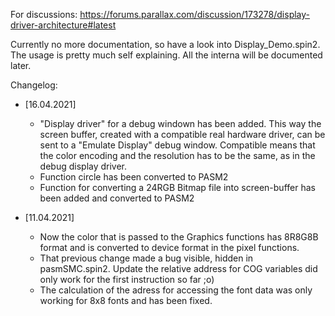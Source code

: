 For discussions:
https://forums.parallax.com/discussion/173278/display-driver-architecture#latest

Currently no more documentation, so have a look into Display_Demo.spin2. The usage is pretty much self explaining. All the interna will be documented later.

Changelog:
* [16.04.2021]
  * "Display driver" for a debug windown has been added. This way the screen buffer, created with a compatible real hardware driver, can be sent to a "Emulate Display" debug window. Compatible means that the color encoding and the resolution has to be the same, as in the debug display driver.
  * Function circle has been converted to PASM2
  * Function for converting a 24RGB Bitmap file into screen-buffer has been added and converted to PASM2
  
* [11.04.2021]
  * Now the color that is passed to the Graphics functions has 8R8G8B format and is converted to device format in the pixel functions.
  * That previous change made a bug visible, hidden in pasmSMC.spin2. Update the relative address for COG variables did only work for the first instruction so far ;o)
  * The calculation of the adress for accessing the font data was only working for 8x8 fonts and has been fixed.
